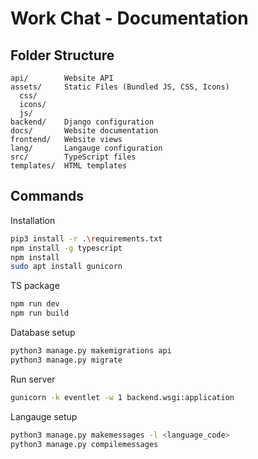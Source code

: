 # Work Chat - Documentation

## Folder Structure
```
api/        Website API
assets/     Static Files (Bundled JS, CSS, Icons)
  css/
  icons/
  js/
backend/    Django configuration
docs/       Website documentation
frontend/   Website views
lang/       Langauge configuration
src/        TypeScript files
templates/  HTML templates
```

## Commands
Installation
```bash
pip3 install -r .\requirements.txt
npm install -g typescript
npm install
sudo apt install gunicorn
```

TS package
```bash
npm run dev
npm run build
```

Database setup
```bash
python3 manage.py makemigrations api
python3 manage.py migrate
```

Run server
```bash
gunicorn -k eventlet -w 1 backend.wsgi:application
```

Langauge setup
```bash
python3 manage.py makemessages -l <language_code>
python3 manage.py compilemessages
```